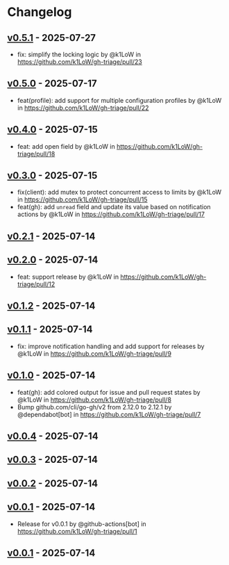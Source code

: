 # Changelog

## [v0.5.1](https://github.com/k1LoW/gh-triage/compare/v0.5.0...v0.5.1) - 2025-07-27
- fix: simplify the locking logic by @k1LoW in https://github.com/k1LoW/gh-triage/pull/23

## [v0.5.0](https://github.com/k1LoW/gh-triage/compare/v0.4.0...v0.5.0) - 2025-07-17
- feat(profile): add support for multiple configuration profiles by @k1LoW in https://github.com/k1LoW/gh-triage/pull/22

## [v0.4.0](https://github.com/k1LoW/gh-triage/compare/v0.3.0...v0.4.0) - 2025-07-15
- feat: add open field by @k1LoW in https://github.com/k1LoW/gh-triage/pull/18

## [v0.3.0](https://github.com/k1LoW/gh-triage/compare/v0.2.1...v0.3.0) - 2025-07-15
- fix(client): add mutex to protect concurrent access to limits by @k1LoW in https://github.com/k1LoW/gh-triage/pull/15
- feat(gh): add `unread` field and update its value based on notification actions by @k1LoW in https://github.com/k1LoW/gh-triage/pull/17

## [v0.2.1](https://github.com/k1LoW/gh-triage/compare/v0.2.0...v0.2.1) - 2025-07-14

## [v0.2.0](https://github.com/k1LoW/gh-triage/compare/v0.1.2...v0.2.0) - 2025-07-14
- feat: support release by @k1LoW in https://github.com/k1LoW/gh-triage/pull/12

## [v0.1.2](https://github.com/k1LoW/gh-triage/compare/v0.1.1...v0.1.2) - 2025-07-14

## [v0.1.1](https://github.com/k1LoW/gh-triage/compare/v0.1.0...v0.1.1) - 2025-07-14
- fix: improve notification handling and add support for releases by @k1LoW in https://github.com/k1LoW/gh-triage/pull/9

## [v0.1.0](https://github.com/k1LoW/gh-triage/compare/v0.0.4...v0.1.0) - 2025-07-14
- feat(gh): add colored output for issue and pull request states by @k1LoW in https://github.com/k1LoW/gh-triage/pull/8
- Bump github.com/cli/go-gh/v2 from 2.12.0 to 2.12.1 by @dependabot[bot] in https://github.com/k1LoW/gh-triage/pull/7

## [v0.0.4](https://github.com/k1LoW/gh-triage/compare/v0.0.3...v0.0.4) - 2025-07-14

## [v0.0.3](https://github.com/k1LoW/gh-triage/compare/v0.0.2...v0.0.3) - 2025-07-14

## [v0.0.2](https://github.com/k1LoW/gh-triage/compare/v0.0.1...v0.0.2) - 2025-07-14

## [v0.0.1](https://github.com/k1LoW/gh-triage/commits/v0.0.1) - 2025-07-14
- Release for v0.0.1 by @github-actions[bot] in https://github.com/k1LoW/gh-triage/pull/1

## [v0.0.1](https://github.com/k1LoW/gh-triage/commits/v0.0.1) - 2025-07-14
